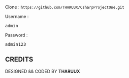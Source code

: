 Clone : `https://github.com/THARUUX/CsharpProjectOne.git`

Username : <pre>admin</pre>
Password : <pre>admin123</pre>


 ## CREDITS ##
DESIGNED && CODED BY **THARUUX**
